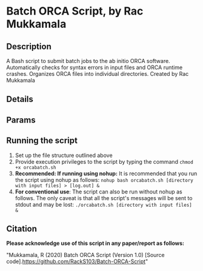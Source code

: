 # Batch ORCA Script, by Rac Mukkamala

## Description
A Bash script to submit batch jobs to the ab initio ORCA software. Automatically checks for syntax errors in input files and ORCA runtime crashes. Organizes ORCA files into individual directories. Created by Rac Mukkamala

## Details


## Params


## Running the script
1. Set up the file structure outlined above
2. Provide execution privileges to the script by typing the command `chmod +x orcabatch.sh`
3. **Recommended: If running using nohup:** It is recommended that you run the script using nohup as follows:
  `nohup bash orcabatch.sh [directory with input files] > [log.out] &`
4. **For conventional use**: The script can also be run without nohup as follows. The only caveat is that all the script's messages will be sent to stdout and may be lost:
  `./orcabatch.sh [directory with input files] &`

## Citation
**Please acknowledge use of this script in any paper/report as follows:**

"Mukkamala, R (2020) Batch ORCA Script (Version 1.0) [Source code].https://github.com/RackS103/Batch-ORCA-Script"
